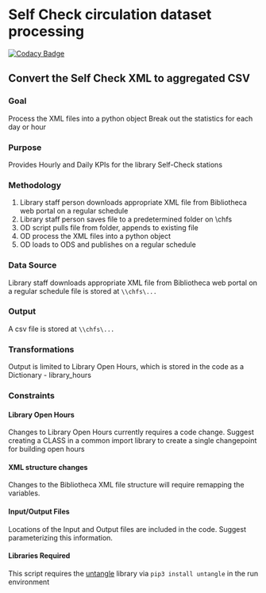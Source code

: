 # Self Check circulation dataset processing

[![Codacy Badge](https://api.codacy.com/project/badge/Grade/5782c72547a6484aa3388715c21330ae)](https://app.codacy.com/app/TownofChapelHill/self-check?utm_source=github.com&utm_medium=referral&utm_content=townofchapelhill/self-check&utm_campaign=Badge_Grade_Dashboard)

## Convert the Self Check XML to aggregated CSV

### Goal 
Process the XML files into a python object
Break out the statistics for each day or hour 

### Purpose 
Provides Hourly and Daily KPIs for the library Self-Check stations

### Methodology 
1. Library staff person downloads appropriate XML file from Bibliotheca web portal on a regular schedule
2. Library staff person saves file to a predetermined folder on \\chfs
3. OD script pulls file from folder, appends to existing file
4. OD process the XML files into a python object 
5. OD loads to ODS and publishes on a regular schedule

### Data Source
Library staff downloads appropriate XML file from Bibliotheca web portal on a regular schedule
file is stored at ```\\chfs\...```
### Output 
A csv file is stored at ```\\chfs\...```
### Transformations
Output is limited to Library Open Hours, which is stored in the code as a Dictionary - library_hours

### Constraints
#### Library Open Hours
Changes to Library Open Hours currently requires a code change.
Suggest creating a CLASS in a common import library to create a single changepoint for building open hours
#### XML structure changes
Changes to the Bibliotheca XML file structure will require remapping the variables.
#### Input/Output Files
Locations of the Input and Output files are included in the code. Suggest parameterizing this information.
#### Libraries Required
This script requires the [untangle](https://untangle.readthedocs.io/en/latest/) library via ```pip3 install untangle``` in the run environment


